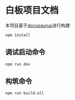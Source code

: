 # 白板项目文档

本项目基于[docusaurus](https://www.docusaurus.cn/)进行构建

```bash
npm install
```

## 调试启动命令

```bash
npm run dev
```

## 构筑命令

```bash
npm run build:all
```